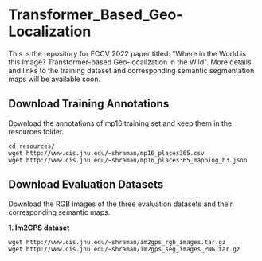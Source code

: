 # Transformer_Based_Geo-Localization
This is the repository for ECCV 2022 paper titled: "Where in the World is this Image? Transformer-based Geo-localization in the Wild". More details and links to the training dataset and corresponding semantic segmentation maps will be available soon.

## Download Training Annotations
Download the annotations of mp16 training set and keep them in the resources folder.
```
cd resources/
wget http://www.cis.jhu.edu/~shraman/mp16_places365.csv
wget http://www.cis.jhu.edu/~shraman/mp16_places365_mapping_h3.json
```

## Download Evaluation Datasets
Download the RGB images of the three evaluation datasets and their corresponding semantic maps.

**1. Im2GPS dataset**
```
wget http://www.cis.jhu.edu/~shraman/im2gps_rgb_images.tar.gz
wget http://www.cis.jhu.edu/~shraman/im2gps_seg_images_PNG.tar.gz
```
 

